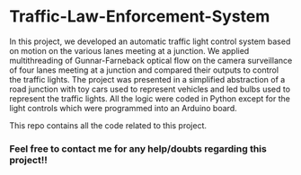 # Traffic-Law-Enforcement-System

In this project, we developed an automatic traffic light control system based on motion on the various lanes meeting at a junction. We applied multithreading of Gunnar-Farneback optical flow on the camera surveillance of four lanes meeting at a junction and compared their outputs to control the traffic lights. 
The project was presented in a simplified abstraction of a road junction with toy cars used to represent vehicles and led bulbs used to represent the traffic lights. All the logic were coded in Python except for the light controls which were programmed into an Arduino board. <br/>

This repo contains all the code related to this project.

### Feel free to contact me for any help/doubts regarding this project!! ###

